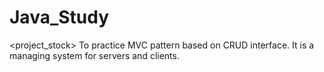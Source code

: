 # Java_Study

<project_stock>
To practice MVC pattern based on CRUD interface.
It is a managing system for servers and clients. 
